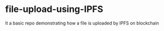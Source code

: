 # file-upload-using-IPFS
It a basic repo demonstrating how a file is uploaded by IPFS on blockchain

